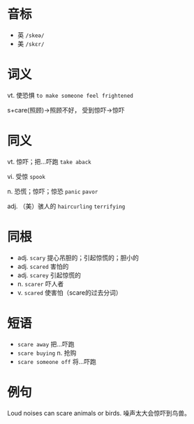 # 音标

- 英 `/skeə/`
- 美 `/skɛr/`

# 词义

vt. 使恐惧
`to make someone feel frightened`



s+care(照顾)→照顾不好， 受到惊吓→惊吓

# 同义

vt. 惊吓；把…吓跑
`take aback`

vi. 受惊
`spook`

n. 恐慌；惊吓；惊恐
`panic` `pavor`

adj. （美）骇人的
`haircurling` `terrifying`

# 同根

- adj. `scary` 提心吊胆的；引起惊慌的；胆小的
- adj. `scared` 害怕的
- adj. `scarey` 引起惊慌的
- n. `scarer` 吓人者
- v. `scared` 使害怕（scare的过去分词）

# 短语

- `scare away` 把…吓跑
- `scare buying` n. 抢购
- `scare someone off` 将...吓跑

# 例句

Loud noises can scare animals or birds.
噪声太大会惊吓到鸟兽。


